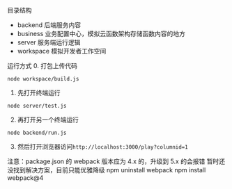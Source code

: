 目录结构
* backend 后端服务内容
* business 业务配置中心，模拟云函数架构存储函数内容的地方
* server 服务端运行逻辑
* workspace 模拟开发者工作空间

运行方式
0. 打包上传代码
```
node workspace/build.js
```

1. 先打开终端运行
```
node server/test.js
```

2. 再打开另一个终端运行
```
node backend/run.js
```

3. 然后打开浏览器访问`http://localhost:3000/play?columnid=1`

注意：package.json 的 webpack 版本应为 4.x 的，升级到 5.x 的会报错
暂时还没找到解决方案，目前只能优雅降级
npm uninstall webpack
npm install webpack@4
